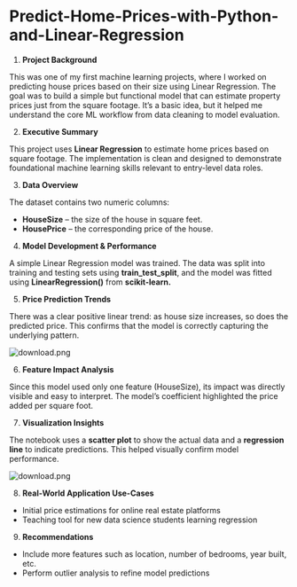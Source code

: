 # Predict-Home-Prices-with-Python-and-Linear-Regression
1. **Project Background**

This was one of my first machine learning projects, where I worked on predicting house prices based on their size using Linear Regression. The goal was to build a simple but functional model that can estimate property prices just from the square footage. It’s a basic idea, but it helped me understand the core ML workflow from data cleaning to model evaluation.

2. **Executive Summary**

This project uses **Linear Regression** to estimate home prices based on square footage. The implementation is clean and designed to demonstrate foundational machine learning skills relevant to entry-level data roles.

3. **Data Overview**

The dataset contains two numeric columns:

- **HouseSize** – the size of the house in square feet.
- **HousePrice** – the corresponding price of the house.

4. **Model Development & Performance**

A simple Linear Regression model was trained. The data was split into training and testing sets using **train_test_split**, and the model was fitted using **LinearRegression()** from **scikit-learn.**

5. **Price Prediction Trends**

There was a clear positive linear trend: as house size increases, so does the predicted price. This confirms that the model is correctly capturing the underlying pattern.

![download.png](attachment:8fb95f0f-3e62-48ed-b2bb-59929c87268b:download.png)

6. **Feature Impact Analysis**

Since this model used only one feature (HouseSize), its impact was directly visible and easy to interpret. The model’s coefficient highlighted the price added per square foot.

7. **Visualization Insights**

The notebook uses a **scatter plot** to show the actual data and a **regression line** to indicate predictions. This helped visually confirm model performance.

![download.png](attachment:03b2657f-8c50-4011-8542-781354319a17:download.png)

8. **Real-World Application Use-Cases**

- Initial price estimations for online real estate platforms
- Teaching tool for new data science students learning regression

9. **Recommendations**

- Include more features such as location, number of bedrooms, year built, etc.
- Perform outlier analysis to refine model predictions
